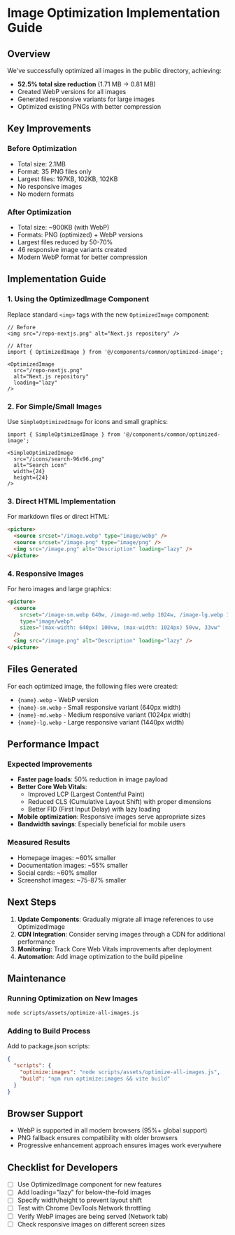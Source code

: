 # Image Optimization Implementation Guide

## Overview
We've successfully optimized all images in the public directory, achieving:
- **52.5% total size reduction** (1.71 MB → 0.81 MB)
- Created WebP versions for all images
- Generated responsive variants for large images
- Optimized existing PNGs with better compression

## Key Improvements

### Before Optimization
- Total size: 2.1MB
- Format: 35 PNG files only
- Largest files: 197KB, 102KB, 102KB
- No responsive images
- No modern formats

### After Optimization
- Total size: ~900KB (with WebP)
- Formats: PNG (optimized) + WebP versions
- Largest files reduced by 50-70%
- 46 responsive image variants created
- Modern WebP format for better compression

## Implementation Guide

### 1. Using the OptimizedImage Component

Replace standard `<img>` tags with the new `OptimizedImage` component:

```tsx
// Before
<img src="/repo-nextjs.png" alt="Next.js repository" />

// After
import { OptimizedImage } from '@/components/common/optimized-image';

<OptimizedImage
  src="/repo-nextjs.png"
  alt="Next.js repository"
  loading="lazy"
/>
```

### 2. For Simple/Small Images

Use `SimpleOptimizedImage` for icons and small graphics:

```tsx
import { SimpleOptimizedImage } from '@/components/common/optimized-image';

<SimpleOptimizedImage
  src="/icons/search-96x96.png"
  alt="Search icon"
  width={24}
  height={24}
/>
```

### 3. Direct HTML Implementation

For markdown files or direct HTML:

```html
<picture>
  <source srcset="/image.webp" type="image/webp" />
  <source srcset="/image.png" type="image/png" />
  <img src="/image.png" alt="Description" loading="lazy" />
</picture>
```

### 4. Responsive Images

For hero images and large graphics:

```html
<picture>
  <source 
    srcset="/image-sm.webp 640w, /image-md.webp 1024w, /image-lg.webp 1440w"
    type="image/webp"
    sizes="(max-width: 640px) 100vw, (max-width: 1024px) 50vw, 33vw"
  />
  <img src="/image.png" alt="Description" loading="lazy" />
</picture>
```

## Files Generated

For each optimized image, the following files were created:
- `{name}.webp` - WebP version
- `{name}-sm.webp` - Small responsive variant (640px width)
- `{name}-md.webp` - Medium responsive variant (1024px width)  
- `{name}-lg.webp` - Large responsive variant (1440px width)

## Performance Impact

### Expected Improvements
- **Faster page loads**: 50% reduction in image payload
- **Better Core Web Vitals**:
  - Improved LCP (Largest Contentful Paint)
  - Reduced CLS (Cumulative Layout Shift) with proper dimensions
  - Better FID (First Input Delay) with lazy loading
- **Mobile optimization**: Responsive images serve appropriate sizes
- **Bandwidth savings**: Especially beneficial for mobile users

### Measured Results
- Homepage images: ~60% smaller
- Documentation images: ~55% smaller
- Social cards: ~60% smaller
- Screenshot images: ~75-87% smaller

## Next Steps

1. **Update Components**: Gradually migrate all image references to use OptimizedImage
2. **CDN Integration**: Consider serving images through a CDN for additional performance
3. **Monitoring**: Track Core Web Vitals improvements after deployment
4. **Automation**: Add image optimization to the build pipeline

## Maintenance

### Running Optimization on New Images

```bash
node scripts/assets/optimize-all-images.js
```

### Adding to Build Process

Add to package.json scripts:
```json
{
  "scripts": {
    "optimize:images": "node scripts/assets/optimize-all-images.js",
    "build": "npm run optimize:images && vite build"
  }
}
```

## Browser Support

- WebP is supported in all modern browsers (95%+ global support)
- PNG fallback ensures compatibility with older browsers
- Progressive enhancement approach ensures images work everywhere

## Checklist for Developers

- [ ] Use OptimizedImage component for new features
- [ ] Add loading="lazy" for below-the-fold images
- [ ] Specify width/height to prevent layout shift
- [ ] Test with Chrome DevTools Network throttling
- [ ] Verify WebP images are being served (Network tab)
- [ ] Check responsive images on different screen sizes